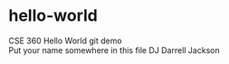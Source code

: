 # hello-world 
CSE 360 Hello World git demo <br>
Put your name somewhere in this file DJ Darrell Jackson 
